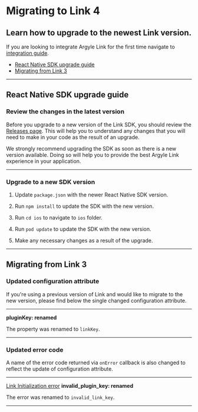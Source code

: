 # Migrating to Link 4
## Learn how to upgrade to the newest Link version.
If you are looking to integrate Argyle Link for the first time navigate to [integration guide](https://github.com/argyle-systems/argyle-link-react-native#readme).

- [React Native SDK upgrade guide](#react-native-sdk-upgrade-guide)
- [Migrating from Link 3](#migrating-from-link-3)

---
## React Native SDK upgrade guide
### Review the changes in the latest version
Before you upgrade to a new version of the Link SDK, you should review the [Releases page](https://github.com/argyle-systems/argyle-link-react-native/releases). This will help you to understand any changes that you will need to make in your code as the result of an upgrade.

We strongly recommend upgrading the SDK as soon as there is a new version available. Doing so will help you to provide the best Argyle Link experience in your application.

---
### Upgrade to a new SDK version

1. Update `package.json` with the newer React Native SDK version.

2. Run `npm install` to update the SDK with the new version.

3. Run `cd ios` to navigate to `ios` folder.

4. Run `pod update` to update the SDK with the new version.

5. Make any necessary changes as a result of the upgrade.

---
## Migrating from Link 3
### Updated configuration attribute

If you're using a previous version of Link and would like to migrate to the new version, please find below the single changed configuration attribute.

---

**pluginKey: renamed**

The property was renamed to `linkKey`.

---

### Updated error code

A name of the error code returned via `onError` callback is also changed to reflect the update of configuration attribute.

---

[Link Initialization error](https://argyle.com/docs/developer-tools/link-initialization-errors#) **invalid_plugin_key: renamed**

The error was renamed to `invalid_link_key`.

---
